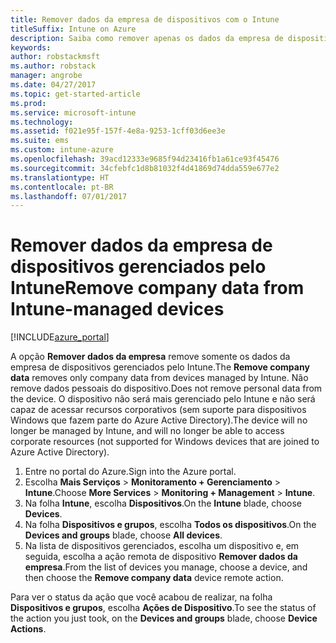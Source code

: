 ```yaml
---
title: Remover dados da empresa de dispositivos com o Intune
titleSuffix: Intune on Azure
description: Saiba como remover apenas os dados da empresa de dispositivos gerenciados com o Intune.
keywords: 
author: robstackmsft
ms.author: robstack
manager: angrobe
ms.date: 04/27/2017
ms.topic: get-started-article
ms.prod: 
ms.service: microsoft-intune
ms.technology: 
ms.assetid: f021e95f-157f-4e8a-9253-1cff03d6ee3e
ms.suite: ems
ms.custom: intune-azure
ms.openlocfilehash: 39acd12333e9685f94d23416fb1a61ce93f45476
ms.sourcegitcommit: 34cfebfc1d8b81032f4d41869d74dda559e677e2
ms.translationtype: HT
ms.contentlocale: pt-BR
ms.lasthandoff: 07/01/2017
---
```

# <span data-ttu-id="8b690-103">Remover dados da empresa de dispositivos gerenciados pelo Intune</span><span class="sxs-lookup"><span data-stu-id="8b690-103">Remove company data from Intune-managed devices</span></span>
<a id="remove-company-data-from-intune-managed-devices" class="xliff"></a>


[!INCLUDE[azure_portal](./includes/azure_portal.md)]

<span data-ttu-id="8b690-104">A opção **Remover dados da empresa** remove somente os dados da empresa de dispositivos gerenciados pelo Intune.</span><span class="sxs-lookup"><span data-stu-id="8b690-104">The **Remove company data** removes only company data from devices managed by Intune.</span></span> <span data-ttu-id="8b690-105">Não remove dados pessoais do dispositivo.</span><span class="sxs-lookup"><span data-stu-id="8b690-105">Does not remove personal data from the device.</span></span> <span data-ttu-id="8b690-106">O dispositivo não será mais gerenciado pelo Intune e não será capaz de acessar recursos corporativos (sem suporte para dispositivos Windows que fazem parte do Azure Active Directory).</span><span class="sxs-lookup"><span data-stu-id="8b690-106">The device will no longer be managed by Intune, and will no longer be able to access corporate resources (not supported for Windows devices that are joined to Azure Active Directory).</span></span>

1. <span data-ttu-id="8b690-107">Entre no portal do Azure.</span><span class="sxs-lookup"><span data-stu-id="8b690-107">Sign into the Azure portal.</span></span>
2. <span data-ttu-id="8b690-108">Escolha **Mais Serviços** > **Monitoramento + Gerenciamento** > **Intune**.</span><span class="sxs-lookup"><span data-stu-id="8b690-108">Choose **More Services** > **Monitoring + Management** > **Intune**.</span></span>
3. <span data-ttu-id="8b690-109">Na folha **Intune**, escolha **Dispositivos**.</span><span class="sxs-lookup"><span data-stu-id="8b690-109">On the **Intune** blade, choose **Devices**.</span></span>
4. <span data-ttu-id="8b690-110">Na folha **Dispositivos e grupos**, escolha **Todos os dispositivos**.</span><span class="sxs-lookup"><span data-stu-id="8b690-110">On the **Devices and groups** blade, choose **All devices**.</span></span>
5. <span data-ttu-id="8b690-111">Na lista de dispositivos gerenciados, escolha um dispositivo e, em seguida, escolha a ação remota de dispositivo **Remover dados da empresa**.</span><span class="sxs-lookup"><span data-stu-id="8b690-111">From the list of devices you manage, choose a device, and then choose the **Remove company data** device remote action.</span></span>

<span data-ttu-id="8b690-112">Para ver o status da ação que você acabou de realizar, na folha **Dispositivos e grupos**, escolha **Ações de Dispositivo**.</span><span class="sxs-lookup"><span data-stu-id="8b690-112">To see the status of the action you just took, on the **Devices and groups** blade, choose **Device Actions**.</span></span>
